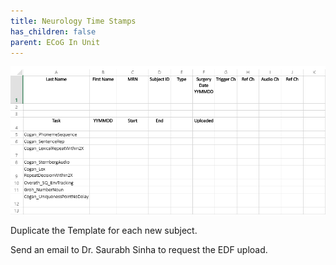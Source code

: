 ```yaml
---
title: Neurology Time Stamps
has_children: false
parent: ECoG In Unit
---
```

![](Timestamps_template.png)

Duplicate the Template for each new subject.

Send an email to Dr. Saurabh Sinha to request the EDF upload.
